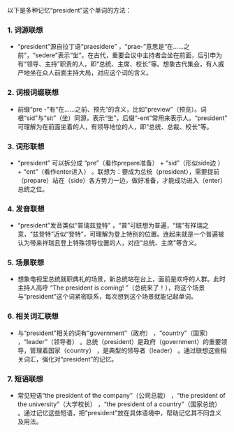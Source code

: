 以下是多种记忆“president”这个单词的方法：
### 1. 词源联想
 - “president”源自拉丁语“praesidere” ，“prae-”意思是“在……之前”，“sedere”表示“坐”。在古代，重要会议中主持者会坐在前面，后引申为有“领导、主持”职责的人，即“总统、主席、校长”等。想象古代集会，有人威严地坐在众人前面主持大局，对应这个词的含义。
### 2. 词根词缀联想
 - 前缀“pre -”有“在……之前、预先”的含义，比如“preview”（预览）。词根“sid”与“sit”（坐）同源，表示“坐”，后缀“-ent”常用来表示人。“president” 可理解为在前面坐着的人，有领导地位的人，即“总统、总裁、校长”等。
### 3. 词形联想
 - “president” 可以拆分成 “pre”（看作prepare准备） + “sid”（形似side边 ） + “ent”（看作enter进入） 。联想为：要成为总统（president），需要提前（prepare）站在（side）各方势力一边，做好准备，才能成功进入（enter）总统之位。
### 4. 发音联想
 - “president”发音类似“普瑞兹登特” ，“普”可联想为普遍，“瑞”有祥瑞之意，“兹登特”近似“登特”，可理解为登上特别的位置。连起来就是一个普遍被认为带来祥瑞且登上特殊领导位置的人，对应“总统、主席”等含义。
### 5. 场景联想
 - 想象电视里总统就职典礼的场景，新总统站在台上，面前是欢呼的人群。此时主持人高呼 “The president is coming! ”（总统来了！），将这个场景与“president”这个词紧密联系，每次想到这个场景就能记起单词。
### 6. 相关词汇联想
 - 与“president”相关的词有“government”（政府） ，“country”（国家） ，“leader”（领导者） 。总统（president）是政府（government）的重要领导，管理着国家（country） ，是典型的领导者（leader） 。通过联想这些相关词汇，强化对“president”的记忆。
### 7. 短语联想
 - 常见短语“the president of the company”（公司总裁） ，“the president of the university”（大学校长） ，“the president of a country”（国家总统） 。通过记忆这些短语，把“president”放在具体语境中，帮助记忆其不同含义及用法。 